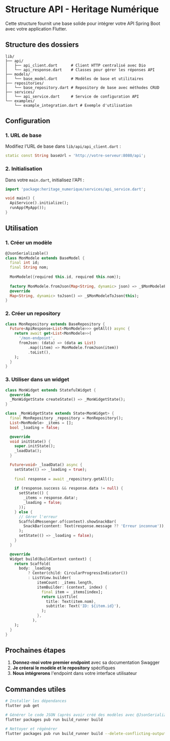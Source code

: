# Structure API - Heritage Numérique

Cette structure fournit une base solide pour intégrer votre API Spring Boot avec votre application Flutter.

## Structure des dossiers

```
lib/
├── api/
│   ├── api_client.dart      # Client HTTP centralisé avec Dio
│   └── api_response.dart    # Classes pour gérer les réponses API
├── models/
│   └── base_model.dart      # Modèles de base et utilitaires
├── repositories/
│   └── base_repository.dart # Repository de base avec méthodes CRUD
├── services/
│   └── api_service.dart     # Service de configuration API
└── examples/
    └── example_integration.dart # Exemple d'utilisation
```

## Configuration

### 1. URL de base
Modifiez l'URL de base dans `lib/api/api_client.dart` :
```dart
static const String baseUrl = 'http://votre-serveur:8080/api';
```

### 2. Initialisation
Dans votre `main.dart`, initialisez l'API :
```dart
import 'package:heritage_numerique/services/api_service.dart';

void main() {
  ApiService().initialize();
  runApp(MyApp());
}
```

## Utilisation

### 1. Créer un modèle
```dart
@JsonSerializable()
class MonModele extends BaseModel {
  final int id;
  final String nom;
  
  MonModele({required this.id, required this.nom});
  
  factory MonModele.fromJson(Map<String, dynamic> json) => _$MonModeleFromJson(json);
  @override
  Map<String, dynamic> toJson() => _$MonModeleToJson(this);
}
```

### 2. Créer un repository
```dart
class MonRepository extends BaseRepository {
  Future<ApiResponse<List<MonModele>>> getAll() async {
    return await get<List<MonModele>>(
      '/mon-endpoint',
      fromJson: (data) => (data as List)
          .map((item) => MonModele.fromJson(item))
          .toList(),
    );
  }
}
```

### 3. Utiliser dans un widget
```dart
class MonWidget extends StatefulWidget {
  @override
  _MonWidgetState createState() => _MonWidgetState();
}

class _MonWidgetState extends State<MonWidget> {
  final MonRepository _repository = MonRepository();
  List<MonModele> _items = [];
  bool _loading = false;

  @override
  void initState() {
    super.initState();
    _loadData();
  }

  Future<void> _loadData() async {
    setState(() => _loading = true);
    
    final response = await _repository.getAll();
    
    if (response.success && response.data != null) {
      setState(() {
        _items = response.data!;
        _loading = false;
      });
    } else {
      // Gérer l'erreur
      ScaffoldMessenger.of(context).showSnackBar(
        SnackBar(content: Text(response.message ?? 'Erreur inconnue')),
      );
      setState(() => _loading = false);
    }
  }

  @override
  Widget build(BuildContext context) {
    return Scaffold(
      body: _loading
          ? Center(child: CircularProgressIndicator())
          : ListView.builder(
              itemCount: _items.length,
              itemBuilder: (context, index) {
                final item = _items[index];
                return ListTile(
                  title: Text(item.nom),
                  subtitle: Text('ID: ${item.id}'),
                );
              },
            ),
    );
  }
}
```

## Prochaines étapes

1. **Donnez-moi votre premier endpoint** avec sa documentation Swagger
2. **Je créerai le modèle et le repository** spécifiques
3. **Nous intégrerons** l'endpoint dans votre interface utilisateur

## Commandes utiles

```bash
# Installer les dépendances
flutter pub get

# Générer le code JSON (après avoir créé des modèles avec @JsonSerializable)
flutter packages pub run build_runner build

# Nettoyer et régénérer
flutter packages pub run build_runner build --delete-conflicting-outputs
```
